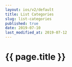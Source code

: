 ```yaml
---
layout: ios/v2/default
title: List Categories
slug: list-categories
published: true
date: 2019-07-10
last_modified_at: 2019-07-12
---
```


# {{ page.title }}
